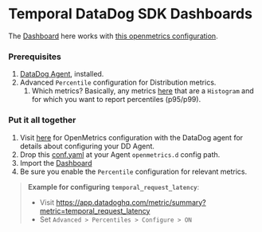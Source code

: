 # Temporal DataDog SDK Dashboards

The [Dashboard](temporal_sdk_dashboard.json) here works with [this openmetrics configuration](openmetrics.h_conf.yaml).

### Prerequisites

1. [DataDog Agent](https://docs.datadoghq.com/getting_started/agent/), installed.
2. Advanced `Percentile` configuration for Distribution metrics.
   1. Which metrics? Basically, any metrics [here](https://docs.temporal.io/references/sdk-metrics) that are a `Histogram` and for which you want to report percentiles (p95/p99).
   
### Put it all together
1. Visit [here](https://docs.datadoghq.com/integrations/openmetrics/) for OpenMetrics configuration with the DataDog agent for details about configuring your DD Agent.
2. Drop this [conf.yaml](openmetrics.h_conf.yaml) at your Agent `openmetrics.d` config path.
3. Import the [Dashboard](temporal_sdk_dashboard.json)
4. Be sure you enable the `Percentile` configuration for relevant metrics. 

> **Example for configuring `temporal_request_latency`**:
> * Visit https://app.datadoghq.com/metric/summary?metric=temporal_request_latency
> * Set `Advanced > Percentiles > Configure > ON`